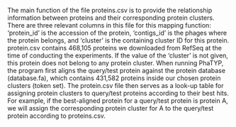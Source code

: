 The main function of the file proteins.csv is to provide the relationship information between proteins and their corresponding protein clusters. There are three relevant columns in this file for this mapping function: ‘protein_id’ is the accession of the protein, ‘contigs_id’ is the phages where the protein belongs, and ‘cluster’ is the containing cluster ID for this protein. protein.csv contains 468,105 proteins we downloaded from RefSeq at the time of conducting the experiments. If the value of the ‘cluster’ is not given, this protein does not belong to any protein cluster. When running PhaTYP, the program first aligns the query/test protein against the protein database (database.fa), which contains 431,582 proteins inside our chosen protein clusters (token set). The protein.csv file then serves as a look-up table for assigning protein clusters to query/test proteins according to their best hits. For example, if the best-aligned protein for a query/test protein is protein A, we will assign the corresponding protein cluster for A to the query/test protein according to proteins.csv.
